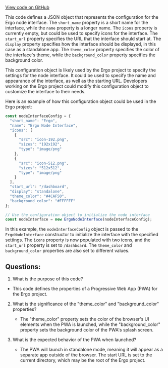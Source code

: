 [View code on GitHub](https://github.com/ergoplatform/ergo/target/streams/_global/assemblyOption/_global/streams/assembly/d1611456b2abd81a733bfc1664ba7823fb3afeb4_dir/panel/manifest.json)

This code defines a JSON object that represents the configuration for the Ergo node interface. The `short_name` property is a short name for the interface, while the `name` property is a longer name. The `icons` property is currently empty, but could be used to specify icons for the interface. The `start_url` property specifies the URL that the interface should start at. The `display` property specifies how the interface should be displayed, in this case as a standalone app. The `theme_color` property specifies the color of the interface's theme, while the `background_color` property specifies the background color.

This configuration object is likely used by the Ergo project to specify the settings for the node interface. It could be used to specify the name and appearance of the interface, as well as the starting URL. Developers working on the Ergo project could modify this configuration object to customize the interface to their needs.

Here is an example of how this configuration object could be used in the Ergo project:

```javascript
const nodeInterfaceConfig = {
  "short_name": "Ergo",
  "name": "Ergo Node Interface",
  "icons": [
    {
      "src": "icon-192.png",
      "sizes": "192x192",
      "type": "image/png"
    },
    {
      "src": "icon-512.png",
      "sizes": "512x512",
      "type": "image/png"
    }
  ],
  "start_url": "/dashboard",
  "display": "standalone",
  "theme_color": "#4CAF50",
  "background_color": "#FFFFFF"
};

// Use the configuration object to initialize the node interface
const nodeInterface = new ErgoNodeInterface(nodeInterfaceConfig);
``` 

In this example, the `nodeInterfaceConfig` object is passed to the `ErgoNodeInterface` constructor to initialize the interface with the specified settings. The `icons` property is now populated with two icons, and the `start_url` property is set to `/dashboard`. The `theme_color` and `background_color` properties are also set to different values.
## Questions: 
 1. What is the purpose of this code?
   - This code defines the properties of a Progressive Web App (PWA) for the Ergo project.

2. What is the significance of the "theme_color" and "background_color" properties?
   - The "theme_color" property sets the color of the browser's UI elements when the PWA is launched, while the "background_color" property sets the background color of the PWA's splash screen.

3. What is the expected behavior of the PWA when launched?
   - The PWA will launch in standalone mode, meaning it will appear as a separate app outside of the browser. The start URL is set to the current directory, which may be the root of the Ergo project.